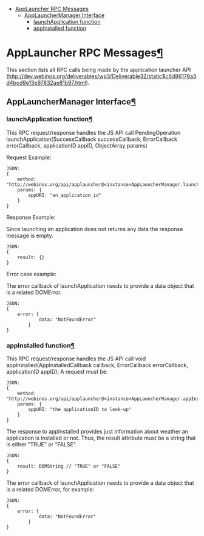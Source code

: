 -   [AppLauncher RPC Messages](#AppLauncher-RPC-Messages)
    -   [AppLauncherManager Interface](#AppLauncherManager-Interface)
        -   [launchApplication function](#launchApplication-function)
        -   [appInstalled function](#appInstalled-function)

AppLauncher RPC Messages[¶](#AppLauncher-RPC-Messages)
======================================================

This section lists all RPC calls being made by the application launcher
API
(<http://dev.webinos.org/deliverables/wp3/Deliverable32/static$c6d86178a3d4bcd9e13e97832ae81b97.html>).

AppLauncherManager Interface[¶](#AppLauncherManager-Interface)
--------------------------------------------------------------

### launchApplication function[¶](#launchApplication-function)

This RPC request/response handles the JS API call PendingOperation
launchApplication(SuccessCallback successCallback, ErrorCallback
errorCallback, applicationID appID, ObjectArray params)

Request Example:

``` {.javascript}
JSON:
{
    method: "http://webinos.org/api/applauncher@<instance>AppLauncherManager.launchApplication" 
    params: {
        appURI: "an_application_id" 
    }
}
```

Response Example:

Since launching an application does not returns any data the response
message is empty.

``` {.javascript}
JSON:
{
    result: {}
}
```

Error case example:

The error callback of launchApplication needs to provide a data object
that is a related DOMError.

``` {.javascript}
JSON:
{
    error: {
            data: "NotFoundError" 
        }
}
```

### appInstalled function[¶](#appInstalled-function)

This RPC request/response handles the JS API call void
appInstalled(AppInstalledCallback callback, ErrorCallback errorCallback,
applicationID appID); A request must be:

``` {.javascript}
JSON:
{
    method: "http://webinos.org/api/applauncher@<instance>AppLauncherManager.appInstalled" 
    params: {
        appURI: "the applicationID to look-up" 
    }
}
```

The response to appInstalled provides just information about weather an
application is installed or not. Thus, the result attribute must be a
string that is either "TRUE" or "FALSE".

``` {.javascript}
JSON:
{
    result: DOMString // "TRUE" or "FALSE" 
}
```

The error callback of launchApplication needs to provide a data object
that is a related DOMError, for example:

``` {.javascript}
JSON:
{
    error: {
            data: "NotFoundError" 
        }
}
```
